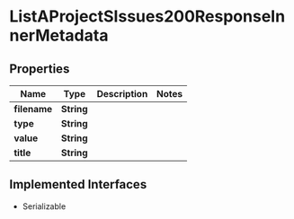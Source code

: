 

# ListAProjectSIssues200ResponseInnerMetadata


## Properties

| Name | Type | Description | Notes |
|------------ | ------------- | ------------- | -------------|
|**filename** | **String** |  |  |
|**type** | **String** |  |  |
|**value** | **String** |  |  |
|**title** | **String** |  |  |


## Implemented Interfaces

* Serializable


